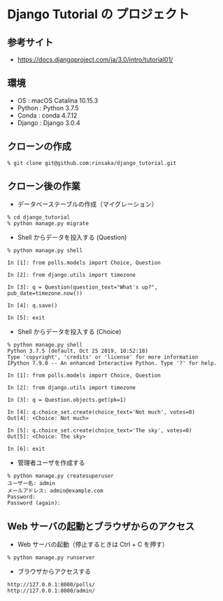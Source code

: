 # Django Tutorial の プロジェクト
## 参考サイト
- https://docs.djangoproject.com/ja/3.0/intro/tutorial01/

## 環境
- OS : macOS Catalina 10.15.3
- Python : Python 3.7.5
- Conda : conda 4.7.12
- Django : Django 3.0.4

## クローンの作成

~~~
% git clone git@github.com:rinsaka/django_tutorial.git
~~~

## クローン後の作業

- データベーステーブルの作成（マイグレーション）

~~~
% cd django_tutorial
% python manage.py migrate
~~~

- Shell からデータを投入する (Question)

~~~
% python manage.py shell

In [1]: from polls.models import Choice, Question

In [2]: from django.utils import timezone

In [3]: q = Question(question_text="What's up?", pub_date=timezone.now())

In [4]: q.save()

In [5]: exit
~~~

- Shell からデータを投入する (Choice)

~~~
% python manage.py shell
Python 3.7.5 (default, Oct 25 2019, 10:52:18)
Type 'copyright', 'credits' or 'license' for more information
IPython 7.9.0 -- An enhanced Interactive Python. Type '?' for help.

In [1]: from polls.models import Choice, Question

In [2]: from django.utils import timezone

In [3]: q = Question.objects.get(pk=1)

In [4]: q.choice_set.create(choice_text='Not much', votes=0)
Out[4]: <Choice: Not much>

In [5]: q.choice_set.create(choice_text='The sky', votes=0)
Out[5]: <Choice: The sky>

In [6]: exit
~~~


- 管理者ユーザを作成する

~~~
% python manage.py createsuperuser
ユーザー名: admin
メールアドレス: admin@example.com
Password:
Password (again):
~~~


## Web サーバの起動とブラウザからのアクセス

- Web サーバの起動（停止するときは Ctrl + C を押す）
~~~
% python manage.py runserver
~~~

- ブラウザからアクセスする

~~~
http://127.0.0.1:8000/polls/
http://127.0.0.1:8000/admin/
~~~
